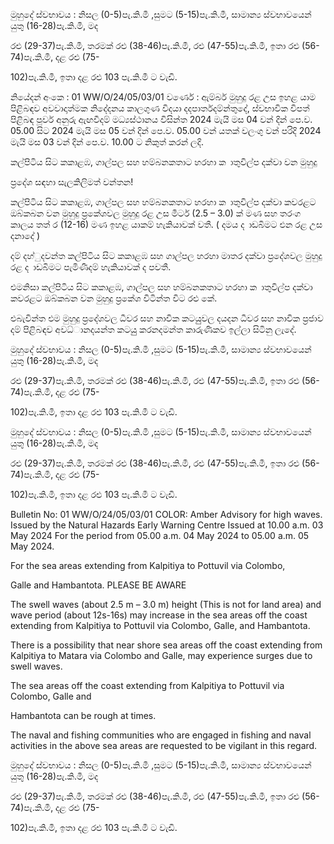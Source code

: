මුහුදේ ස්වභාවය : නිසල (0-5)පැ.කි.මී ,සුමට (5-15)පැ.කි.මී, සාමාන්‍ය ස්වභාවයෙන් යුතු (16-28)පැ.කි.මී, මද

රළු (29-37)පැ.කි.මී, තරමක් රළු (38-46)පැ.කි.මී, රළු (47-55)පැ.කි.මී, ඉතා රළු (56-74)පැ.කි.මී, දළ රළු (75-

102)පැ.කි.මී, ඉතා දළ රළු 103 පැ.කි.මී ට වැඩි.

නියේදන්‍ අංකෙ : 01 WW/O/24/05/03/01 වර්ණෙ : ඇම්බර් මුහුදු රළ උස ඉහළ යාම පිළිබඳව අවවාදාත්මක නිදේදනය කාලගුණ විදයා දදපාර්තදම්න්තුදේ, ස්වභාවික විපත් පිළිබඳ පූර්ව අනුරු ඇඟවීදම් මධ්‍යස්ථානය විසින්ත 2024 මැයි මස 04 වන්‍ දින්‍ පෙ.ව. 05.00 සිට 2024 මැයි මස 05 වන්‍ දින්‍ පෙ.ව. 05.00 වන්‍ යතක් වලංගු වන්‍ පරිදි 2024 මැයි මස 03 වන්‍ දින්‍ පෙ.ව. 10.00 ට නිකුත් කරන්‍ ලදි.

කල්පිටිය සිට කකාළඹ, ගාල්පල සහ හම්බනකතාට හරහා ක ාතුවිල්ප දක්වා වන මුහුදු

ප්‍රදේශ සඳහා සැලකිලිමත් වන්තන!

කල්පිටිය සිට කකාළඹ, ගාල්පල සහ හම්බනකතාට හරහා ක ාතුවිල්ප දක්වා කවරළට ඔබ්කබන වන මුහුදු ප්‍රකේශවල මුහුදු රළ උස මීටර් (2.5 – 3.0) ක් මණ සහ තරංග කාලය තත් ර (12-16) මණ ඉහළ යාකම් හැකියාවක් වතී. ( දමය ද ාඩබිමට එන රළ උස දනාදේ )

දම් දහ්ුදවන්ත කල්පිටිය සිට කකාළඹ සහ ගාල්පල හරහා මාතර දක්වා ප්‍රදේශවල මුහුදු රළ ද ාඩබිමට පැමිණීදම් හැකියාවක් ද පවතී.

එමනිසා කල්පිටිය සිට කකාළඹ, ගාල්පල සහ හම්බනකතාට හරහා ක ාතුවිල්ප දක්වා කවරළට ඔබ්කබන වන මුහුදු ප්‍රකේශ විටින්ත විට රළු කේ.

එබැවින්ත එම මුහුදු ප්‍රදේශවල ධීවර සහ නාවික කටයුුවල දයදන ධීවර සහ නාවික ප්‍රජාව දම් පිළිබඳව අවධ්‍ානදයන්ත කටයුු කරනදමන්ත කාරුණිකව ඉල්ලා සිටිනු ලැදේ.

මුහුදේ ස්වභාවය : නිසල (0-5)පැ.කි.මී ,සුමට (5-15)පැ.කි.මී, සාමාන්‍ය ස්වභාවයෙන් යුතු (16-28)පැ.කි.මී, මද

රළු (29-37)පැ.කි.මී, තරමක් රළු (38-46)පැ.කි.මී, රළු (47-55)පැ.කි.මී, ඉතා රළු (56-74)පැ.කි.මී, දළ රළු (75-

102)පැ.කි.මී, ඉතා දළ රළු 103 පැ.කි.මී ට වැඩි.

මුහුදේ ස්වභාවය : නිසල (0-5)පැ.කි.මී ,සුමට (5-15)පැ.කි.මී, සාමාන්‍ය ස්වභාවයෙන් යුතු (16-28)පැ.කි.මී, මද

රළු (29-37)පැ.කි.මී, තරමක් රළු (38-46)පැ.කි.මී, රළු (47-55)පැ.කි.මී, ඉතා රළු (56-74)පැ.කි.මී, දළ රළු (75-

102)පැ.කි.මී, ඉතා දළ රළු 103 පැ.කි.මී ට වැඩි.

Bulletin No: 01 WW/O/24/05/03/01 COLOR: Amber Advisory for high waves. Issued by the Natural Hazards Early Warning Centre Issued at 10.00 a.m. 03 May 2024 For the period from 05.00 a.m. 04 May 2024 to 05.00 a.m. 05 May 2024.

For the sea areas extending from Kalpitiya to Pottuvil via Colombo,

Galle and Hambantota. PLEASE BE AWARE

The swell waves (about 2.5 m – 3.0 m) height (This is not for land area) and wave period (about 12s-16s) may increase in the sea areas off the coast extending from Kalpitiya to Pottuvil via Colombo, Galle, and Hambantota.

There is a possibility that near shore sea areas off the coast extending from Kalpitiya to Matara via Colombo and Galle, may experience surges due to swell waves.

The sea areas off the coast extending from Kalpitiya to Pottuvil via Colombo, Galle and

Hambantota can be rough at times.

The naval and fishing communities who are engaged in fishing and naval activities in the above sea areas are requested to be vigilant in this regard.

මුහුදේ ස්වභාවය : නිසල (0-5)පැ.කි.මී ,සුමට (5-15)පැ.කි.මී, සාමාන්‍ය ස්වභාවයෙන් යුතු (16-28)පැ.කි.මී, මද

රළු (29-37)පැ.කි.මී, තරමක් රළු (38-46)පැ.කි.මී, රළු (47-55)පැ.කි.මී, ඉතා රළු (56-74)පැ.කි.මී, දළ රළු (75-

102)පැ.කි.මී, ඉතා දළ රළු 103 පැ.කි.මී ට වැඩි.